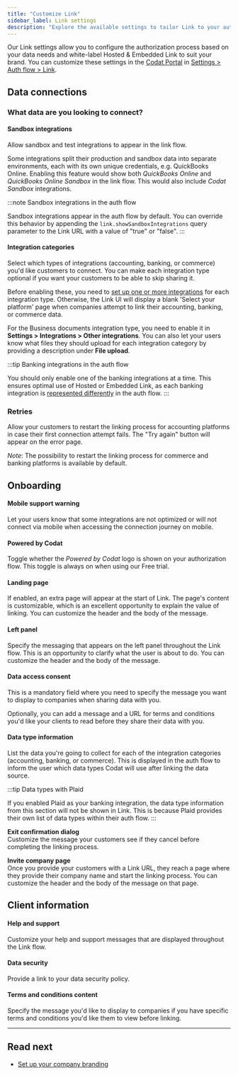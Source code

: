 ```yaml
---
title: "Customize Link"
sidebar_label: Link settings
description: "Explore the available settings to tailor Link to your authorization journey's needs"
---
```


Our Link settings allow you to configure the authorization process based on your data needs and white-label Hosted & Embedded Link to suit your brand. You can customize these settings in the [Codat Portal](https://app.codat.io/) in [Settings > Auth flow > Link](https://app.codat.io/settings/link-settings).

## Data connections

### What data are you looking to connect?

#### Sandbox integrations

Allow sandbox and test integrations to appear in the link flow. 

Some integrations split their production and sandbox data into separate environments, each with its own unique credentials, e.g. QuickBooks Online. Enabling this feature would show both _QuickBooks Online_ and _QuickBooks Online Sandbox_ in the link flow. This would also include _Codat Sandbox_ integrations.

:::note Sandbox integrations in the auth flow

Sandbox integrations appear in the auth flow by default. You can override this behavior by appending the `link.showSandboxIntegrations` query parameter to the Link URL with a value of "true" or "false".
:::

#### Integration categories

Select which types of integrations (accounting, banking, or commerce) you'd like customers to connect. You can make each integration type optional if you want your customers to be able to skip sharing it.

Before enabling these, you need to [set up one or more integrations](/core-concepts/integrations) for each integration type. Otherwise, the Link UI will display a blank 'Select your platform' page when companies attempt to link their accounting, banking, or commerce data.

For the Business documents integration type, you need to enable it in **Settings > Integrations > Other integrations**. You can also let your users know what files they should upload for each integration category by providing a description under **File upload**.

:::tip Banking integrations in the auth flow

You should only enable one of the banking integrations at a time. This ensures optimal use of Hosted or Embedded Link, as each banking integration is [represented differently](/integrations/banking/overview#banking-integrations-in-the-authorization-flow) in the auth flow.
:::

### Retries  
Allow your customers to restart the linking process for accounting platforms in case their first connection attempt fails. The "Try again" button will appear on the error page.

_Note_: The possibility to restart the linking process for commerce and banking platforms is available by default.

## Onboarding

#### Mobile support warning  
Let your users know that some integrations are not optimized or will not connect via mobile when accessing the connection journey on mobile.

#### Powered by Codat
Toggle whether the _Powered by Codat_ logo is shown on your authorization flow. This toggle is always on when using our Free trial.

#### Landing page  
If enabled, an extra page will appear at the start of Link. The page's content is customizable, which is an excellent opportunity to explain the value of linking. You can customize the header and the body of the message.

#### Left panel  
Specify the messaging that appears on the left panel throughout the Link flow. This is an opportunity to clarify what the user is about to do. You can customize the header and the body of the message.

#### Data access consent  
This is a mandatory field where you need to specify the message you want to display to companies when sharing data with you.

Optionally, you can add a message and a URL for terms and conditions you'd like your clients to read before they share their data with you.

#### Data type information  
List the data you're going to collect for each of the integration categories (accounting, banking, or commerce). This is displayed in the auth flow to inform the user which data types Codat will use after linking the data source. 

:::tip Data types with Plaid

If you enabled Plaid as your banking integration, the data type information from this section will not be shown in Link. This is because Plaid provides their own list of data types within their auth flow.
:::

**Exit confirmation dialog**  
Customize the message your customers see if they cancel before completing the linking process.

**Invite company page**  
Once you provide your customers with a Link URL, they reach a page where they provide their company name and start the linking process. You can customize the header and the body of the message on that page.

## Client information

#### Help and support  
Customize your help and support messages that are displayed throughout the Link flow.

#### Data security
Provide a link to your data security policy.

#### Terms and conditions content  
Specify the message you'd like to display to companies if you have specific terms and conditions you'd like them to view before linking.

---

## Read next

- [Set up your company branding](/auth-flow/customize/branding)
